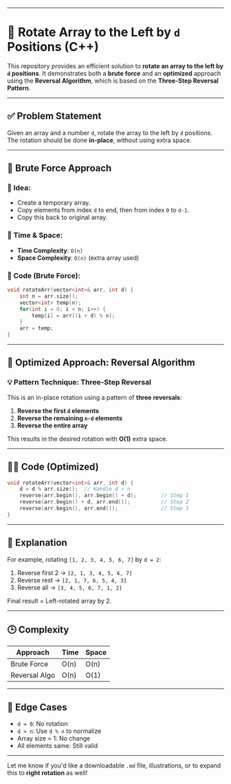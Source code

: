 
---

# 🔄 Rotate Array to the Left by `d` Positions (C++)

This repository provides an efficient solution to **rotate an array to the left by `d` positions**. It demonstrates both a **brute force** and an **optimized** approach using the **Reversal Algorithm**, which is based on the **Three-Step Reversal Pattern**.

---

## ✅ Problem Statement

Given an array and a number `d`, rotate the array to the left by `d` positions. The rotation should be done **in-place**, without using extra space.

---

## 🐢 Brute Force Approach

### 🔸 Idea:

- Create a temporary array.
- Copy elements from index `d` to end, then from index `0` to `d-1`.
- Copy this back to original array.

### 🔹 Time & Space:

- **Time Complexity**: `O(n)`
- **Space Complexity**: `O(n)` (extra array used)

### 🔧 Code (Brute Force):

```cpp
void rotateArr(vector<int>& arr, int d) {
    int n = arr.size();
    vector<int> temp(n);
    for(int i = 0; i < n; i++) {
        temp[i] = arr[(i + d) % n];
    }
    arr = temp;
}
```

---

## 🚀 Optimized Approach: Reversal Algorithm

### 💡 Pattern Technique: **Three-Step Reversal**

This is an in-place rotation using a pattern of **three reversals**:

1. **Reverse the first `d` elements**
2. **Reverse the remaining `n-d` elements**
3. **Reverse the entire array**

This results in the desired rotation with **O(1)** extra space.

---

## 👨‍💻 Code (Optimized)

```cpp
void rotateArr(vector<int>& arr, int d) {
    d = d % arr.size();  // Handle d > n
    reverse(arr.begin(), arr.begin() + d);        // Step 1
    reverse(arr.begin() + d, arr.end());          // Step 2
    reverse(arr.begin(), arr.end());              // Step 3
}
```

---

## 🧠 Explanation

For example, rotating `[1, 2, 3, 4, 5, 6, 7]` by `d = 2`:

1. Reverse first 2 → `[2, 1, 3, 4, 5, 6, 7]`
2. Reverse rest     → `[2, 1, 7, 6, 5, 4, 3]`
3. Reverse all      → `[3, 4, 5, 6, 7, 1, 2]`

Final result = Left-rotated array by 2.

---

## 🕒 Complexity

| Approach       | Time     | Space    |
|----------------|----------|----------|
| Brute Force    | O(n)     | O(n)     |
| Reversal Algo  | O(n)     | O(1)     |

---

## 📌 Edge Cases

- `d = 0`: No rotation
- `d > n`: Use `d % n` to normalize
- Array size = 1: No change
- All elements same: Still valid

---

Let me know if you'd like a downloadable `.md` file, illustrations, or to expand this to **right rotation** as well!